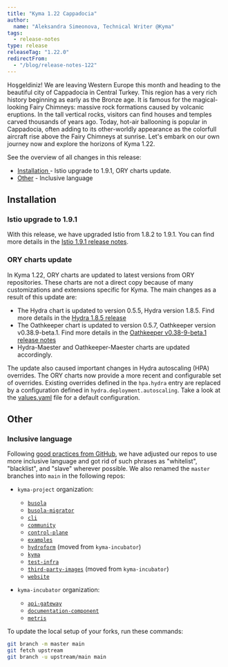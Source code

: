 ```yaml
---
title: "Kyma 1.22 Cappadocia"
author:
  name: "Aleksandra Simeonova, Technical Writer @Kyma"
tags:
  - release-notes
type: release
releaseTag: "1.22.0"
redirectFrom:
  - "/blog/release-notes-122"
---
```


Hoşgeldiniz!
We are leaving Western Europe this month and heading to the beautiful city of Cappadocia in Central Turkey. This region has a very rich history beginning as early as the Bronze age. It is famous for the magical-looking Fairy Chimneys: massive rock formations caused by volcanic eruptions. In the tall vertical rocks, visitors can find houses and temples carved thousands of years ago. Today, hot-air ballooning is popular in Cappadocia, often adding to its other-worldly appearance as the colorfull aircraft rise above the Fairy Chimneys at sunrise. Let's embark on our own journey now and explore the horizons of Kyma 1.22.

<!-- overview -->

See the overview of all changes in this release:

- [Installation ](#installation) - Istio upgrade to 1.9.1, ORY charts update.
- [Other](#other) - Inclusive language

## Installation

### Istio upgrade to 1.9.1

With this release, we have upgraded Istio from 1.8.2 to 1.9.1. You can find more details in the [Istio 1.9.1 release notes](https://istio.io/latest/news/releases/1.9.x/announcing-1.9/).

### ORY charts update

In Kyma 1.22, ORY charts are updated to latest versions from ORY repositories. These charts are not a direct copy because of many customizations and extensions specific for Kyma. The main changes as a result of this update are:
- The Hydra chart is updated to version 0.5.5, Hydra version 1.8.5. Find more details in the [Hydra 1.8.5 release](https://github.com/ory/hydra/releases/tag/v1.8.5)
- The Oathkeeper chart is updated to version 0.5.7, Oathkeeper version v0.38.9-beta.1. Find more details in the [Oathkeeper v0.38-9-beta.1 release notes](https://github.com/ory/oathkeeper/releases/tag/v0.38.9-beta.1)
- Hydra-Maester and Oathkeeper-Maester charts are updated accordingly.

The update also caused important changes in Hydra autoscaling (HPA) overrides. The ORY charts now provide a more recent and configurable set of overrides. Existing overrides defined in the `hpa.hydra` entry are replaced by a configuration defined in `hydra.deployment.autoscaling`. Take a look at the [values.yaml](https://github.com/kyma-project/kyma/blob/release-1.22/resources/ory/charts/hydra/values.yaml) file for a default configuration.

## Other

### Inclusive language

 Following [good practices from GitHub](https://github.com/github/renaming), we have adjusted our repos to use more inclusive language and got rid of such phrases as "whitelist", "blacklist", and "slave" wherever possible. We also renamed the `master` branches into `main` in the following repos:

- `kyma-project` organization:
  - [`busola`](https://github.com/kyma-project/busola)
  - [`busola-migrator`](https://github.com/kyma-project/busola-migrator)
  - [`cli`](https://github.com/kyma-project/cli)
  - [`community`](https://github.com/kyma-project/community)
  - [`control-plane`](https://github.com/kyma-project/control-plane)
  - [`examples`](https://github.com/kyma-project/examples)
  - [`hydroform`](https://github.com/kyma-project/hydroform) (moved from `kyma-incubator`)
  - [`kyma`](https://github.com/kyma-project/kyma)
  - [`test-infra`](https://github.com/kyma-project/test-infra)
  - [`third-party-images`](https://github.com/kyma-project/third-party-images) (moved from `kyma-incubator`)
  - [`website`](https://github.com/kyma-project/website)

- `kyma-incubator` organization:
  - [`api-gateway`](https://github.com/kyma-incubator/api-gateway)
  - [`documentation-component`](https://github.com/kyma-incubator/documentation-component)
  - [`metris`](https://github.com/kyma-incubator/metris)

To update the local setup of your forks, run these commands:

```bash
git branch -m master main
git fetch upstream
git branch -u upstream/main main
```